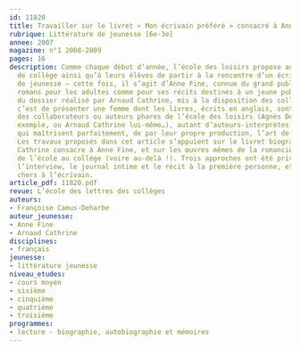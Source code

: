```yaml
---
id: 11820
title: Travailler sur le livret « Mon écrivain préféré » consacré à Anne Fine
rubrique: Littérature de jeunesse [6e-3e]
annee: 2007
magazine: n°1 2008-2009
pages: 16
description: Comme chaque début d’année, l’école des loisirs propose aux professeurs
  de collège ainsi qu’à leurs élèves de partir à la rencontre d’un écrivain de littérature
  de jeunesse – cette fois, il s’agit d’Anne Fine, connue du grand public pour ses
  romans pour les adultes comme pour ses récits destinés à un jeune public. La particularité
  du dossier réalisé par Arnaud Cathrine, mis à la disposition des collègues de lettres,
  c’est de présenter une femme dont les livres, écrits en anglais, sont traduits par
  des collaborateurs ou auteurs phares de l’école des loisirs (Agnès Desarthe, par
  exemple, ou Arnaud Cathrine lui-même…), autant d’auteurs-interprètes de talent,
  qui maîtrisent parfaitement, de par leur propre production, l’art de la narration.
  Les travaux proposés dans cet article s’appuient sur le livret biographique qu’Arnaud
  Cathrine consacre à Anne Fine, et sur les œuvres mêmes de la romancière, étudiées
  de l’école au collège (voire au-delà !). Trois approches ont été privilégiées – 
  l’interview, le journal intime et le récit à la première personne, et les thèmes
  chers à l’écrivain.
article_pdf: 11820.pdf
revue: L’école des lettres des collèges
auteurs:
- Françoise Camus-Deharbe
auteur_jeunesse:
- Anne Fine
- Arnaud Cathrine
disciplines:
- français
jeunesse:
- littérature jeunesse
niveau_etudes:
- cours moyen
- sixième
- cinquième
- quatrième
- troisième
programmes:
- lecture - biographie, autobiographie et mémoires
---
```

